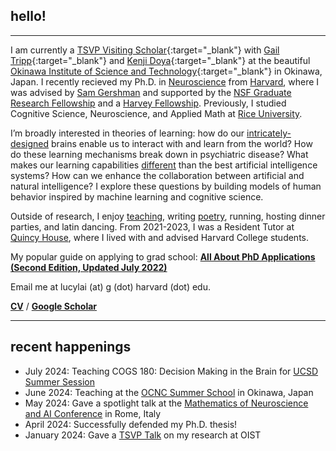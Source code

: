 ## hello!
***
I am currently a [TSVP Visiting Scholar](https://groups.oist.jp/tsvp){:target="_blank"} with [Gail Tripp](https://groups.oist.jp/hdnu){:target="_blank"} and [Kenji Doya](https://groups.oist.jp/ncu){:target="_blank"} at the beautiful [Okinawa Institute of Science and Technology](https://oist.jp){:target="_blank"} in Okinawa, Japan. I recently recieved my Ph.D. in <a href="https://pinphd.hms.harvard.edu/" target="_blank">Neuroscience</a> from <a href="http://www.harvard.edu" target="_blank">Harvard</a>, where I was advised by <a href="http://gershmanlab.com/people/sam.html" target="_blank">Sam Gershman</a> and supported by the <a href="https://www.nsfgrfp.org/" target="_blank">NSF Graduate Research Fellowship</a> and a <a href="https://www.28twelvefoundation.org/" target="_blank">Harvey Fellowship</a>. Previously, I studied Cognitive Science, Neuroscience, and Applied Math at <a href="http://www.rice.edu/" target="_blank">Rice University</a>.

I’m broadly interested in theories of learning: how do our <a href="http://mitpress.mit.edu/books/principles-neural-design" target="_blank">intricately-designed</a> brains enable us to interact with and learn from the world? How do these learning mechanisms break down in psychiatric disease? What makes our learning capabilities <a href="http://gershmanlab.com/pubs/Lake17.pdf" target="_blank"> different</a> than the best artificial intelligence systems? How can we enhance the collaboration between artificial and natural intelligence? I explore these questions by building models of human behavior  inspired by machine learning and cognitive science.

Outside of research, I enjoy <a href="http://lucy-lai.com/teaching" target="_blank">teaching</a>, writing <a href="http://subcorticalsongs.wordpress.com/" target="_blank">poetry</a>, running, hosting dinner parties, and latin dancing. From 2021-2023, I was a Resident Tutor at <a href="https://quincy.harvard.edu/" target="_blank">Quincy House</a>, where I lived with and advised Harvard College students.

My popular guide on applying to grad school: **[All About PhD Applications (Second Edition, Updated July 2022)](https://lucy-lai.com/blog/gradapps)**

Email me at lucylai (at) g (dot) harvard (dot) edu.

**[CV](./files/lai_cv.pdf)** / **[Google Scholar](https://scholar.google.com/citations?user=TEpclyYAAAAJ&hl=en)** 

***

## recent happenings
* July 2024: Teaching COGS 180: Decision Making in the Brain for [UCSD Summer Session](https://summersession.ucsd.edu/) 
* June 2024: Teaching at the [OCNC Summer School](https://groups.oist.jp/ocnc) in Okinawa, Japan
* May 2024: Gave a spotlight talk at the [Mathematics of Neuroscience and AI Conference](https://neuromonster.org/) in Rome, Italy
* April 2024: Successfully defended my Ph.D. thesis!
* January 2024: Gave a [TSVP Talk](https://www.youtube.com/watch?v=HRle-fddpYo) on my research at OIST
